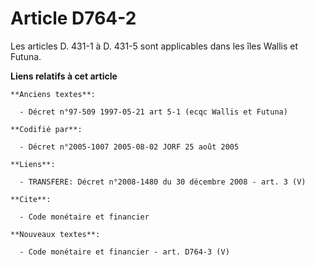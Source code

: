 # Article D764-2

Les articles D. 431-1 à D. 431-5 sont applicables dans les îles Wallis et Futuna.

**Liens relatifs à cet article**

	**Anciens textes**:

	  - Décret n°97-509 1997-05-21 art 5-1 (ecqc Wallis et Futuna)

	**Codifié par**:

	  - Décret n°2005-1007 2005-08-02 JORF 25 août 2005

	**Liens**:

	  - TRANSFERE: Décret n°2008-1480 du 30 décembre 2008 - art. 3 (V)

	**Cite**:

	  - Code monétaire et financier

	**Nouveaux textes**:

	  - Code monétaire et financier - art. D764-3 (V)
